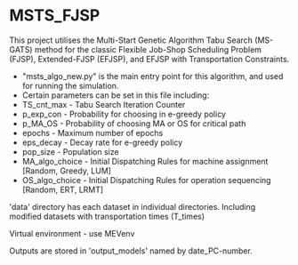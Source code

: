 # MSTS_FJSP

This project utilises the Multi-Start Genetic Algorithm Tabu Search (MS-GATS) method for the classic Flexible Job-Shop Scheduling Problem (FJSP), Extended-FJSP (EFJSP), and EFJSP with Transportation Constraints.

* "msts_algo_new.py" is the main entry point for this algorithm, and used for running the simulation.
* Certain parameters can be set in this file including:
* TS_cnt_max - Tabu Search Iteration Counter
* p_exp_con - Probability for choosing in e-greedy policy 
* p_MA_OS - Probability of choosing MA or OS for critical path
* epochs - Maximum number of epochs
* eps_decay - Decay rate for e-greedy policy
* pop_size - Population size
* MA_algo_choice - Initial Dispatching Rules for machine assignment [Random, Greedy, LUM]
* OS_algo_choice - Initial Dispatching Rules for operation sequencing [Random, ERT, LRMT]


'data' directory has each dataset in individual directories.
Including modified datasets with transportation times (T_times)

Virtual environment - use MEVenv

Outputs are stored in 'output_models' named by date_PC-number.
